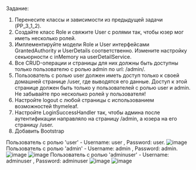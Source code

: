 Задание:
1) Перенесите классы и зависимости из предыдущей задачи (PP_3_1_2).
2) Создайте класс Role и свяжите User с ролями так, чтобы юзер мог иметь несколько ролей.
3) Имплементируйте модели Role и User интерфейсами GrantedAuthority и UserDetails соответственно. Измените настройку секьюрности с inMemory на userDetailService.
4) Все CRUD-операции и страницы для них должны быть доступны только пользователю с ролью admin по url: /admin/.
5) Пользователь с ролью user должен иметь доступ только к своей домашней странице /user, где выводятся его данные. Доступ к этой странице должен быть только у пользователей с ролью user и admin. Не забывайте про несколько ролей у пользователя!
6) Настройте logout с любой страницы с использованием возможностей thymeleaf.
7) Настройте LoginSuccessHandler так, чтобы админа после аутентификации направляло на страницу /admin, а юзера на его страницу /user.
8) Добавить Bootstrap

Пользователь с ролью 'user' - Username: user , Password: user.
![image](https://github.com/NikitaVolkov01/PP_3_1_4_Boot_MVC_Security_Bootstrap/assets/63566223/e05e45dd-78f1-4048-9705-f61e778dd199)
Пользователь с ролью 'admin' - Username: admin , Password: admin.
![image](https://github.com/NikitaVolkov01/PP_3_1_4_Boot_MVC_Security_Bootstrap/assets/63566223/b20f50c5-544a-4d1c-84ce-66ba77ea7bba)
![image](https://github.com/NikitaVolkov01/PP_3_1_4_Boot_MVC_Security_Bootstrap/assets/63566223/34cd3058-4a33-429a-a8ac-4bbea92979b3)
Пользователь с ролью 'adminuser' - Username: adminuser , Password: adminuser
![image](https://github.com/NikitaVolkov01/PP_3_1_4_Boot_MVC_Security_Bootstrap/assets/63566223/0a150f29-9bd3-4534-a80f-61f953954f4e)
![image](https://github.com/NikitaVolkov01/PP_3_1_4_Boot_MVC_Security_Bootstrap/assets/63566223/dcade7c4-bc47-4d38-9da6-8d50dad1229c)

